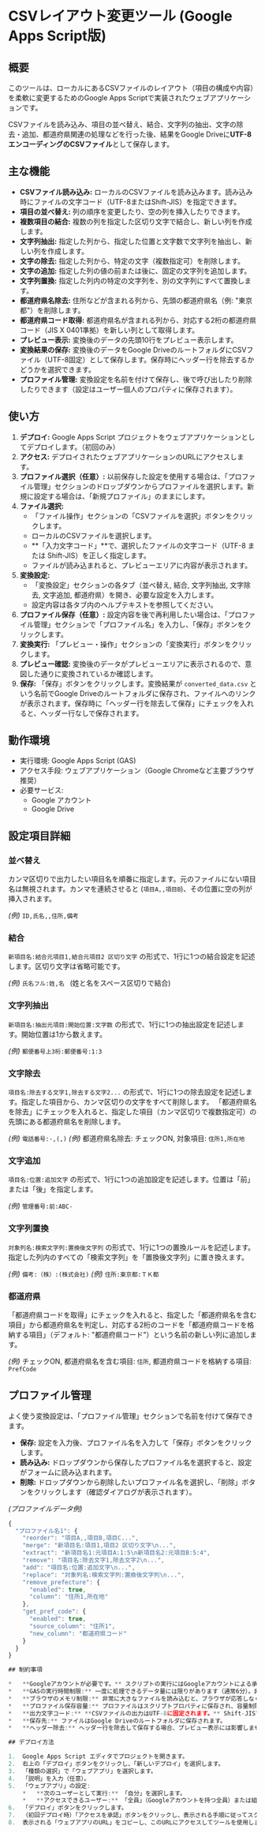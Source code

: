 # CSVレイアウト変更ツール (Google Apps Script版)

## 概要

このツールは、ローカルにあるCSVファイルのレイアウト（項目の構成や内容）を柔軟に変更するためのGoogle Apps Scriptで実装されたウェブアプリケーションです。

CSVファイルを読み込み、項目の並べ替え、結合、文字列の抽出、文字の除去・追加、都道府県関連の処理などを行った後、結果をGoogle Driveに**UTF-8エンコーディングのCSVファイル**として保存します。

## 主な機能

*   **CSVファイル読み込み:** ローカルのCSVファイルを読み込みます。読み込み時にファイルの文字コード（UTF-8またはShift-JIS）を指定できます。
*   **項目の並べ替え:** 列の順序を変更したり、空の列を挿入したりできます。
*   **複数項目の結合:** 複数の列を指定した区切り文字で結合し、新しい列を作成します。
*   **文字列抽出:** 指定した列から、指定した位置と文字数で文字列を抽出し、新しい列を作成します。
*   **文字の除去:** 指定した列から、特定の文字（複数指定可）を削除します。
*   **文字の追加:** 指定した列の値の前または後に、固定の文字列を追加します。
*   **文字列置換:** 指定した列内の特定の文字列を、別の文字列にすべて置換します。
*   **都道府県名除去:** 住所などが含まれる列から、先頭の都道府県名（例: "東京都"）を削除します。
*   **都道府県コード取得:** 都道府県名が含まれる列から、対応する2桁の都道府県コード（JIS X 0401準拠）を新しい列として取得します。
*   **プレビュー表示:** 変換後のデータの先頭10行をプレビュー表示します。
*   **変換結果の保存:** 変換後のデータをGoogle DriveのルートフォルダにCSVファイル（UTF-8固定）として保存します。保存時にヘッダー行を除去するかどうかを選択できます。
*   **プロファイル管理:** 変換設定を名前を付けて保存し、後で呼び出したり削除したりできます（設定はユーザー個人のプロパティに保存されます）。

## 使い方

1.  **デプロイ:** Google Apps Script プロジェクトをウェブアプリケーションとしてデプロイします。（初回のみ）
2.  **アクセス:** デプロイされたウェブアプリケーションのURLにアクセスします。
3.  **プロファイル選択（任意）:** 以前保存した設定を使用する場合は、「プロファイル管理」セクションのドロップダウンからプロファイルを選択します。新規に設定する場合は、「新規プロファイル」のままにします。
4.  **ファイル選択:**
    *   「ファイル操作」セクションの「CSVファイルを選択」ボタンをクリックします。
    *   ローカルのCSVファイルを選択します。
    *   **「入力文字コード」**で、選択したファイルの文字コード（UTF-8 または Shift-JIS）を正しく指定します。
    *   ファイルが読み込まれると、プレビューエリアに内容が表示されます。
5.  **変換設定:**
    *   「変換設定」セクションの各タブ（並べ替え, 結合, 文字列抽出, 文字除去, 文字追加, 都道府県）を開き、必要な設定を入力します。
    *   設定内容は各タブ内のヘルプテキストを参照してください。
6.  **プロファイル保存（任意）:** 設定内容を後で再利用したい場合は、「プロファイル管理」セクションで「プロファイル名」を入力し、「保存」ボタンをクリックします。
7.  **変換実行:** 「プレビュー・操作」セクションの「変換実行」ボタンをクリックします。
8.  **プレビュー確認:** 変換後のデータがプレビューエリアに表示されるので、意図した通りに変換されているか確認します。
9.  **保存:** 「保存」ボタンをクリックします。変換結果が `converted_data.csv` という名前でGoogle Driveのルートフォルダに保存され、ファイルへのリンクが表示されます。保存時に「ヘッダー行を除去して保存」にチェックを入れると、ヘッダー行なしで保存されます。

## 動作環境

*   実行環境: Google Apps Script (GAS)
*   アクセス手段: ウェブアプリケーション（Google Chromeなど主要ブラウザ推奨）
*   必要サービス:
    *   Google アカウント
    *   Google Drive

## 設定項目詳細

### 並べ替え
カンマ区切りで出力したい項目名を順番に指定します。元のファイルにない項目名は無視されます。カンマを連続させると (`項目A,,項目B`)、その位置に空の列が挿入されます。

*(例)* `ID,氏名,,住所,備考`

### 結合
`新項目名:結合元項目1,結合元項目2 区切り文字` の形式で、1行に1つの結合設定を記述します。区切り文字は省略可能です。

*(例)* `氏名フル:姓,名 ` (姓と名をスペース区切りで結合)

### 文字列抽出
`新項目名:抽出元項目:開始位置:文字数` の形式で、1行に1つの抽出設定を記述します。開始位置は1から数えます。

*(例)* `郵便番号上3桁:郵便番号:1:3`

### 文字除去
`項目名:除去する文字1,除去する文字2...` の形式で、1行に1つの除去設定を記述します。指定した項目から、カンマ区切りの文字をすべて削除します。
「都道府県名を除去」にチェックを入れると、指定した項目（カンマ区切りで複数指定可）の先頭にある都道府県名を削除します。

*(例)* `電話番号:-,(,)`
*(例)* 都道府県名除去: チェックON, 対象項目: `住所1,所在地`

### 文字追加
`項目名:位置:追加文字` の形式で、1行に1つの追加設定を記述します。位置は「前」または「後」を指定します。

*(例)* `管理番号:前:ABC-`

### 文字列置換
`対象列名:検索文字列:置換後文字列` の形式で、1行に1つの置換ルールを記述します。指定した列内のすべての「検索文字列」を「置換後文字列」に置き換えます。

*(例)* `備考:（株）:(株式会社)`
*(例)* `住所:東京都:ＴＫ都`

### 都道府県
「都道府県コードを取得」にチェックを入れると、指定した「都道府県名を含む項目」から都道府県名を判定し、対応する2桁のコードを「都道府県コードを格納する項目」（デフォルト: "都道府県コード"）という名前の新しい列に追加します。

*(例)* チェックON, 都道府県名を含む項目: `住所`, 都道府県コードを格納する項目: `PrefCode`

## プロファイル管理

よく使う変換設定は、「プロファイル管理」セクションで名前を付けて保存できます。
*   **保存:** 設定を入力後、プロファイル名を入力して「保存」ボタンをクリックします。
*   **読み込み:** ドロップダウンから保存したプロファイル名を選択すると、設定がフォームに読み込まれます。
*   **削除:** ドロップダウンから削除したいプロファイル名を選択し、「削除」ボタンをクリックします（確認ダイアログが表示されます）。

*(プロファイルデータ例)*
```javascript
{
  "プロファイル名1": {
    "reorder": "項目A,,項目B,項目C...",
    "merge": "新項目名:項目1,項目2 区切り文字\n...",
    "extract": "新項目名1:元項目A:1:5\n新項目名2:元項目B:5:4",
    "remove": "項目名:除去文字1,除去文字2\n...",
    "add": "項目名:位置:追加文字\n...",
    "replace": "対象列名:検索文字列:置換後文字列\n...",
    "remove_prefecture": {
      "enabled": true,
      "column": "住所1,所在地"
    },
    "get_pref_code": {
      "enabled": true,
      "source_column": "住所1",
      "new_column": "都道府県コード"
    }
  }
}

## 制約事項

*   **Googleアカウントが必要です。** スクリプトの実行にはGoogleアカウントによる承認が必要です。
*   **GASの実行時間制限:** 一度に処理できるデータ量には限りがあります（通常6分）。非常に大きなファイルの場合、処理がタイムアウトする可能性があります。
*   **ブラウザのメモリ制限:** 非常に大きなファイルを読み込むと、ブラウザが応答しなくなる可能性があります。
*   **プロファイル保存容量:** プロファイルはスクリプトプロパティに保存され、容量制限（約500KB）があります。非常に多くの、または複雑なプロファイルを保存すると制限に達する可能性があります。
*   **出力文字コード:** **CSVファイルの出力はUTF-8に固定されます。** Shift-JISでの出力はGoogle Apps Scriptの制限によりサポートされていません。
*   **保存先:** ファイルはGoogle Driveのルートフォルダに保存されます。
*   **ヘッダー除去:** ヘッダー行を除去して保存する場合、プレビュー表示には影響しません。保存時のみヘッダー行が除去されます。

## デプロイ方法

1.  Google Apps Script エディタでプロジェクトを開きます。
2.  右上の「デプロイ」ボタンをクリックし、「新しいデプロイ」を選択します。
3.  「種類の選択」で「ウェブアプリ」を選択します。
4.  「説明」を入力（任意）。
5.  「ウェブアプリ」の設定:
    *   **次のユーザーとして実行:** 「自分」を選択します。
    *   **アクセスできるユーザー:** 「全員」（Googleアカウントを持つ全員）または組織内の適切な範囲を選択します。
6.  「デプロイ」ボタンをクリックします。
7.  （初回デプロイ時）「アクセスを承認」ボタンをクリックし、表示される手順に従ってスクリプトに必要な権限を許可します。
8.  表示される「ウェブアプリのURL」をコピーし、このURLにアクセスしてツールを使用します。